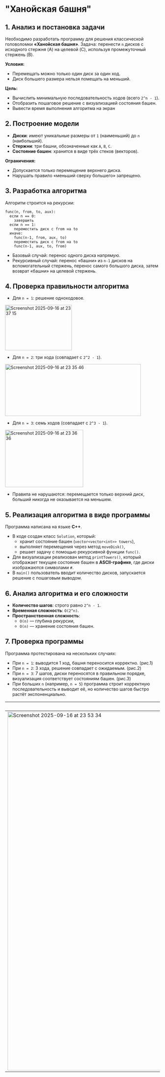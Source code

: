 # "Ханойская башня"

## 1. Анализ и постановка задачи
Необходимо разработать программу для решения классической головоломки **«Ханойская башня»**.
Задача: перенести `n` дисков с исходного стержня (A) на целевой (C), используя промежуточный стержень (B).

**Условия:**
- Перемещать можно только один диск за один ход.
- Диск большего размера нельзя помещать на меньший.

**Цель:**
- Вычислить минимальную последовательность ходов (всего `2^n - 1`).
- Отобразить пошаговое решение с визуализацией состояния башен.
- Вывести время выполнения алгоритма на экран


## 2. Построение модели
- **Диски**: имеют уникальные размеры от `1` (наименьший) до `n` (наибольший).
- **Стержни**: три башни, обозначенные как `A`, `B`, `C`.
- **Состояние башен**: хранится в виде трёх стеков (векторов).

**Ограничения:**
- Допускается только перемещение верхнего диска.
- Нарушать правило «меньший сверху большего» запрещено.


## 3. Разработка алгоритма
Алгоритм строится на рекурсии:
```
func(n, from, to, aux):
  если n == 0:
    завершить
  если n == 1:
    переместить диск с from на to
  иначе:
    func(n-1, from, aux, to)
    переместить диск с from на to
    func(n-1, aux, to, from)
```
- Базовый случай: перенос одного диска напрямую.
- Рекурсивный случай: перенос «башни» из `n-1` дисков на вспомогательный стержень, перенос самого большого диска, затем возврат «башни» на целевой стержень.

## 4. Проверка правильности алгоритма
- Для `n = 1`: решение одноходовое.
  
<img width="217" height="148" alt="Screenshot 2025-09-16 at 23 37 15" src="https://github.com/user-attachments/assets/6401e3dd-c31d-4f5c-8a13-961085a046c1" />

- Для `n = 2`: три хода (совпадает с `2^2 - 1`).

<img width="442" height="169" alt="Screenshot 2025-09-16 at 23 35 46" src="https://github.com/user-attachments/assets/e9ea1233-ba94-4f12-a00e-83920a2ba273" />

  
- Для `n = 3`: семь ходов (совпадает с `2^3 - 1`).

<img width="254" height="187" alt="Screenshot 2025-09-16 at 23 36 36" src="https://github.com/user-attachments/assets/71df35cb-0d57-4040-82c1-c27263528ee9" />

  
- Правила не нарушаются: перемещается только верхний диск, больший никогда не оказывается на меньшем.


## 5. Реализация алгоритма в виде программы
Программа написана на языке **C++**.

- В коде создан класс `Solution`, который:
  - хранит состояние башен (`vector<vector<int>> towers`),
  - выполняет перемещения через метод `moveDisk()`,
  - решает задачу с помощью рекурсивной функции `func()`.
- Для визуализации реализован метод `printTowers()`, который отображает текущее состояние башен в **ASCII-графике**, где диски изображаются символами `#`.
- В `main()` пользователь вводит количество дисков, запускается решение с пошаговым выводом.

## 6. Анализ алгоритма и его сложности
- **Количество шагов**: строго равно `2^n - 1`.
- **Временная сложность**: `O(2^n)`.
- **Пространственная сложность**:
  - `O(n)` — глубина рекурсии,
  - `O(n)` — хранение состояния башен.

## 7. Проверка программы

Программа протестирована на нескольких случаях:
- При `n = 1`: выводится 1 ход, башня переносится корректно. (рис.1)
- При `n = 2`: 3 хода, решение совпадает с ожидаемым. (рис.2)
- При `n = 3`: 7 шагов, диски переносятся в правильном порядке, визуализация соответствует состояниям башен. (рис.3)
- При больших `n` (например, `n = 5`) программа строит корректную последовательность и выводит её, но количество шагов быстро растёт экспоненциально.

| Рисунок 1 | Рисунок 2 | Рисунок 3 |
|--------------------|------------|-------------------|
| <img width="1800" height="1169" alt="Screenshot 2025-09-16 at 23 53 34" src="https://github.com/user-attachments/assets/4264f0a2-b207-4fa0-b6ea-9afb9c40cffc" /> | <img width="1800" height="1169" alt="Screenshot 2025-09-16 at 23 53 51" src="https://github.com/user-attachments/assets/d5cb0952-bd05-4370-987a-eeda765832cc" /> | <img width="1800" height="1169" alt="Screenshot 2025-09-16 at 23 53 58" src="https://github.com/user-attachments/assets/5338b779-00fc-428b-bb85-642282de1dba" /> |


